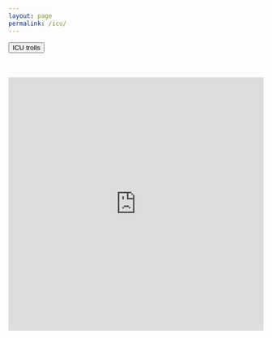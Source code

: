 ```yaml
---
layout: page
permalink: /icu/
---
```

<button class="btn btn-danger center-block" type="button">ICU trolls</button>
<br>
<br>
<br>
<iframe src="https://drive.google.com/embeddedfolderview?id=1_JPJIqtd5Ol1_R9lFrYzVcSJngTdeR-W#grid" width="100%" height="500" frameborder="0"></iframe>
